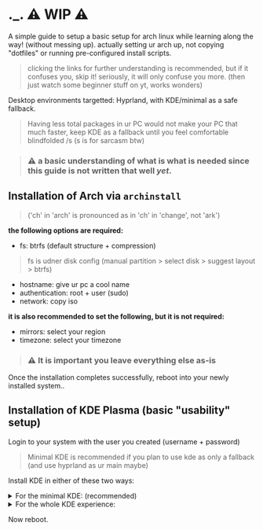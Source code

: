 # ._. **⚠️ WIP ⚠️**

A simple guide to setup a basic setup for arch linux while learning along the way! (without messing up). actually setting ur arch up, not copying  "dotfiles" or running pre-configured install scripts.

> clicking the links for further understanding is recommended, but if it confuses you, skip it! seriously, it will only confuse you more. (then just watch some beginner stuff on yt, works wonders)

Desktop environments targetted: Hyprland, with KDE/minimal as a safe fallback.
> Having less total packages in ur PC would not make your PC that much faster, keep KDE as a fallback until you feel comfortable blindfolded /s (s is for sarcasm btw)

> ### ⚠️ a basic understanding of what is what is needed since this guide is not written that well _yet_.

## Installation of Arch via `archinstall`

> ('ch' in 'arch' is pronounced as in 'ch' in 'change', not 'ark')

**the following options are required:**
- fs: btrfs (default structure + compression)
> fs is udner disk config (manual partition > select disk > suggest layout > btrfs)
- hostname: give ur pc a cool name
- authentication: root + user (sudo)
- network: copy iso

**it is also recommended to set the following, but it is not required:**
- mirrors: select your region
- timezone: select your timezone

> ### ⚠️ It is important you leave everything else as-is

Once the installation completes successfully, reboot into your newly installed system..

## Installation of KDE Plasma (basic "usability" setup)

Login to your system with the user you created (username + password)

> Minimal KDE is recommended if you plan to use kde as only a fallback (and use hyprland as ur main maybe)

Install KDE in either of these two ways:

<details>
<summary>For the minimal KDE: (recommended)</summary>

base: [sddm](https://wiki.archlinux.org/title/SDDM) (login manager), [plasma](https://wiki.archlinux.org/title/KDE#:~:text=Alternatively%2C%20for%20a%20more%20minimal%20Plasma%20installation%2C%20install%20the%20plasma-desktop%20package.) (desktop environment), and [kitty](https://wiki.archlinux.org/title/Kitty) (terminal emulator)
```bash
sudo pacman -S sddm plasma-desktop kitty
```
> it will ask you to pick a package for jack, pick `pipewire-jack`, and pick `ffmpeg` for the media backend

> to enable the login manager, you will have to run (will take effect after reboot):
> ```bash
> sudo systemctl enable sddm
> ```

utils: [bluez](https://wiki.archlinux.org/title/Bluetooth) (bluetooth), [pipewire-pulse](https://wiki.archlinux.org/title/PipeWire#PulseAudio_clients) (bt audio), [plasma-pa](https://wiki.archlinux.org/title/KDE#Sound_applet_in_the_system_tray) + [bluedevil](https://wiki.archlinux.org/title/Bluetooth#Graphical#:~:text=Bluedevil) (kde plasma applet support for audio and bluetooth respectively)
```bash
sudo pacman -S bluez pipewire-pulse plasma-pa bluedevil
```

> to enable bluetooth, you will have to run (will take effect after reboot):
> ```bash
> sudo systemctl enable sddm
> ```

</details>

<details>
<summary>For the whole KDE experience:</summary>

the one universal package [`plasma`](https://wiki.archlinux.org/title/KDE#:~:text=the%20plasma%20group.) for the whole OOBE:
```bash
sudo pacman -S plasma
```
</details>

Now reboot.
